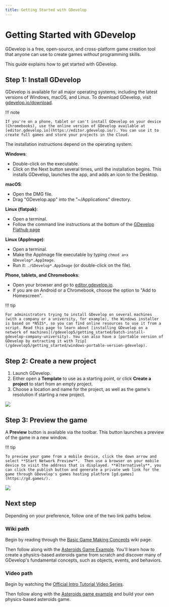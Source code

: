 ```yaml
---
title: Getting Started with GDevelop
---
```

# Getting Started with GDevelop

GDevelop is a free, open-source, and cross-platform game creation tool that anyone can use to create games *without* programming skills.

This guide explains how to get started with GDevelop.

## Step 1: Install GDevelop

GDevelop is available for all major operating systems, including the latest versions of Windows, macOS, and Linux. To download GDevelop, visit [gdevelop.io/download](https://gdevelop.io/download/).

!!! note

    If you're on a phone, tablet or can't install GDevelop on your device (Chromebooks), use the online version of GDevelop available at [editor.gdevelop.io](https://editor.gdevelop.io/). You can use it to create full games and store your projects in the Cloud.

The installation instructions depend on the operating system.

**Windows**:

  *  Double-click on the executable.
  *  Click on the Next button several times, until the installation begins. This installs GDevelop, launches the app, and adds an icon to the Desktop.

**macOS**:

  *  Open the DMG file.
  *  Drag "GDevelop.app" into the "~/Applications" directory.

**Linux (flatpak)**:

  *  Open a terminal.
  *  Follow the command line instructions at the bottom of the [GDevelop Flathub page](https://flathub.org/apps/details/io.gdevelop.ide)

**Linux (AppImage)**:

  *  Open a terminal.
  *  Make the AppImage file executable by typing `chmod a+x GDevelop*.AppImage`.
  *   Run it: `./GDevelop*.AppImage` (or double-click on the file).

**Phone, tablets, and Chromebooks**:

  *  Open your browser and go to [editor.gdevelop.io](https://editor.gdevelop.io).
  *  If you are on Android or a Chromebook, choose the option to "Add to Homescreen".

!!! tip

    For administrators trying to install GDevelop on several machines (with a company or a university, for example), the Windows installer is based on *NSIS*, so you can find online resources to use it from a script. Read this page to learn about [installing GDevelop on a network of machines](/gdevelop5/getting_started/batch-install-gdevelop-company-university). You can also have a [portable version of GDevelop by extracting it with 7zip](/gdevelop5/getting_started/windows-portable-version-gdevelop).

## Step 2: Create a new project

1. Launch GDevelop.
2. Either open a **Template** to use as a starting point, or click **Create a project** to start from an empty project.
3. Choose a location and name for the project, as well as the game's resolution if starting a new project.

![](/gdevelop5/getting_started/pasted/20230309-173349.png)

## Step 3: Preview the game

A **Preview** button is available via the toolbar. This button launches a preview of the game in a new window.

!!! tip

    To preview your game from a mobile device, click the down arrow and select **Start Network Preview**.  Then use a browser on your mobile device to visit the address that is displayed. **Alternatively**, you can click the publish button and generate a private web link for the game through GDevelop's games hosting platform [gd.games](https://gd.games/).

![](/gdevelop5/getting_started/pasted/20230309-173456.png)

## Next step

Depending on your preference, follow one of the two link paths below.

### Wiki path

Begin by reading through the [Basic Game Making Concepts](https://wiki.gdevelop.io/gdevelop5/tutorials/basic-game-making-concepts) wiki page.

Then follow along with the [Asteroids Game Example](https://wiki.gdevelop.io/gdevelop5/tutorials/asteroids/start). You'll learn how to create a physics-based asteroids game from scratch and discover many of GDevelop's fundamental concepts, such as objects, events, and behaviors.

### Video path

Begin by watching the [Official Intro Tutorial Video Series](https://www.youtube.com/watch?v=595-swNh0Mw&list=PL3YlZTdKiS89Kj7IQVPoNElJCWrjZaCC8&ab_channel=GDevelop).

Then follow along with the [Asteroids game example](https://www.youtube.com/watch?v=w1SCpQ-mRCk&list=PL3YlZTdKiS8_Q8UPu2BJV5P5gYA-Q-k19&ab_channel=GDevelop) and build your own physics-based asteroids game.
